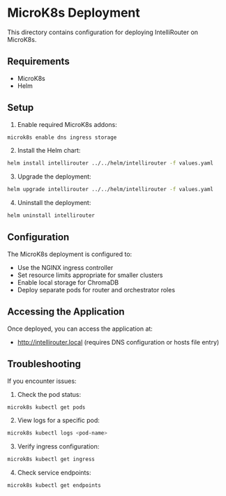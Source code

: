 # MicroK8s Deployment

This directory contains configuration for deploying IntelliRouter on MicroK8s.

## Requirements

- MicroK8s
- Helm

## Setup

1. Enable required MicroK8s addons:

```bash
microk8s enable dns ingress storage
```

2. Install the Helm chart:

```bash
helm install intellirouter ../../helm/intellirouter -f values.yaml
```

3. Upgrade the deployment:

```bash
helm upgrade intellirouter ../../helm/intellirouter -f values.yaml
```

4. Uninstall the deployment:

```bash
helm uninstall intellirouter
```

## Configuration

The MicroK8s deployment is configured to:

- Use the NGINX ingress controller
- Set resource limits appropriate for smaller clusters
- Enable local storage for ChromaDB
- Deploy separate pods for router and orchestrator roles

## Accessing the Application

Once deployed, you can access the application at:

- http://intellirouter.local (requires DNS configuration or hosts file entry)

## Troubleshooting

If you encounter issues:

1. Check the pod status:
```bash
microk8s kubectl get pods
```

2. View logs for a specific pod:
```bash
microk8s kubectl logs <pod-name>
```

3. Verify ingress configuration:
```bash
microk8s kubectl get ingress
```

4. Check service endpoints:
```bash
microk8s kubectl get endpoints